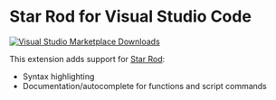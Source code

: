 # Star Rod for Visual Studio Code

[![Visual Studio Marketplace Downloads](https://img.shields.io/visual-studio-marketplace/d/nanaian.vscode-star-rod)](https://marketplace.visualstudio.com/items?itemName=nanaian.vscode-star-rod)

This extension adds support for [Star Rod](https://github.com/nanaian/star-rod):

- Syntax highlighting
- Documentation/autocomplete for functions and script commands
